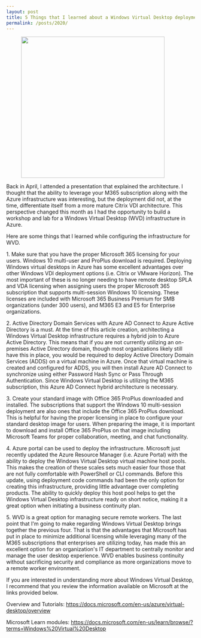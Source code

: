 ```yaml
---
layout: post
title: 5 Things that I learned about a Windows Virtual Desktop deployment in Azure
permalink: /posts/2020/
---
```


<!-- wp:image {"align":"center","id":713,"width":383,"height":377,"sizeSlug":"large"} -->
<div class="wp-block-image"><figure class="aligncenter size-large is-resized"><img src="https://captainhyperscaler.files.wordpress.com/2020/06/img_0433.jpg?w=1024" alt="" class="wp-image-713" width="383" height="377"/></figure></div>
<!-- /wp:image -->

<!-- wp:paragraph -->
<p>Back in April, I attended a presentation that explained the architecture. I thought that the ability to leverage your M365 subscription along with the Azure infrastructure was interesting, but the deployment did not, at the time, differentiate itself from a more mature Citrix VDI architecture.  This perspective changed this month as I had the opportunity to build a workshop and lab for a Windows Virtual Desktop (WVD) infrastructure in Azure.</p>
<!-- /wp:paragraph -->

<!-- wp:paragraph -->
<p>Here are some things that I learned while configuring the infrastructure for WVD. </p>
<!-- /wp:paragraph -->

<!-- wp:paragraph -->
<p>1. Make sure that you have the proper Microsoft 365 licensing for your users. Windows 10 multi-user and ProPlus download is required. Deploying Windows virtual desktops in Azure has some excellent advantages over other Windows VDI deployment options (i.e. Citrix or VMware Horizon). The most important of these is no longer needing to have remote desktop SPLA and VDA licensing when assigning users the proper Microsoft 365 subscription that supports multi-session Windows 10 licensing.  These licenses are included with Microsoft 365 Business Premium for SMB organizations (under 300 users), and M365 E3 and E5 for Enterprise organizations. </p>
<!-- /wp:paragraph -->

<!-- wp:paragraph -->
<p>2. Active Directory Domain Services with Azure AD Connect to Azure Active Directory is a must.  At the time of this article creation, architecting a Windows Virtual Desktop infrastructure requires a hybrid join to Azure Active Directory. This means that if you are not currently utilizing an on-premises Active Directory domain, though most organizations likely still have this in place, you would be required to deploy Active Directory Domain Services (ADDS) on a virtual machine in Azure. Once that virtual machine is created and configured for ADDS, you will then install Azure AD Connect to synchronize using either Password Hash Sync or Pass Through Authentication. Since Windows Virtual Desktop is utilizing the M365 subscription, this Azure AD Connect hybrid architecture is necessary. </p>
<!-- /wp:paragraph -->

<!-- wp:paragraph -->
<p>3. Create your standard image with Office 365 ProPlus downloaded and installed.  The subscriptions that support the Windows 10 multi-session deployment are also ones that include the Office 365 ProPlus download. This is helpful for having the proper licensing in place to configure your standard desktop image for users. When preparing the image, it is important to download and install Office 365 ProPlus on that image including Microsoft Teams for proper collaboration, meeting, and chat functionality. </p>
<!-- /wp:paragraph -->

<!-- wp:paragraph -->
<p>4. Azure portal can be used to deploy the infrastructure.  Microsoft just recently updated the Azure Resource Manager (i.e. Azure Portal) with the ability to deploy the Windows Virtual Desktop virtual machine host pools. This makes the creation of these scales sets much easier four those that are not fully comfortable with PowerShell or CLI commands. Before this update, using deployment code commands had been the only option for creating this infrastructure, providing little advantage over completing products. The ability to quickly deploy this host pool helps to get the Windows Virtual Desktop infrastructure ready on short notice, making it a great option when initiating a business continuity plan. </p>
<!-- /wp:paragraph -->

<!-- wp:paragraph -->
<p>5. WVD is a great option for managing secure remote workers. The last point that I'm going to make regarding Windows Virtual Desktop brings together the previous four. That is that the advantages that Microsoft has put in place to minimize additional licensing while leveraging many of the M365 subscriptions that enterprises are utilizing today, has made this an excellent option for an organization's IT department to centrally monitor and manage the user desktop experience. WVD enables business continuity without sacrificing security and compliance as more organizations move to a remote worker environment. </p>
<!-- /wp:paragraph -->

<!-- wp:paragraph -->
<p>If you are interested in understanding more about Windows Virtual Desktop, I recommend that you review the information available on Microsoft at the links provided below. </p>
<!-- /wp:paragraph -->

<!-- wp:paragraph -->
<p>Overview and Tutorials: <a rel="noreferrer noopener" href="https://docs.microsoft.com/en-us/azure/virtual-desktop/overview" target="_blank">https://docs.microsoft.com/en-us/azure/virtual-desktop/overview</a></p>
<!-- /wp:paragraph -->

<!-- wp:paragraph -->
<p>Microsoft Learn modules: <a rel="noreferrer noopener" href="https://docs.microsoft.com/en-us/learn/browse/?terms=Windows%20Virtual%20Desktop" target="_blank">https://docs.microsoft.com/en-us/learn/browse/?terms=Windows%20Virtual%20Desktop</a></p>
<!-- /wp:paragraph -->